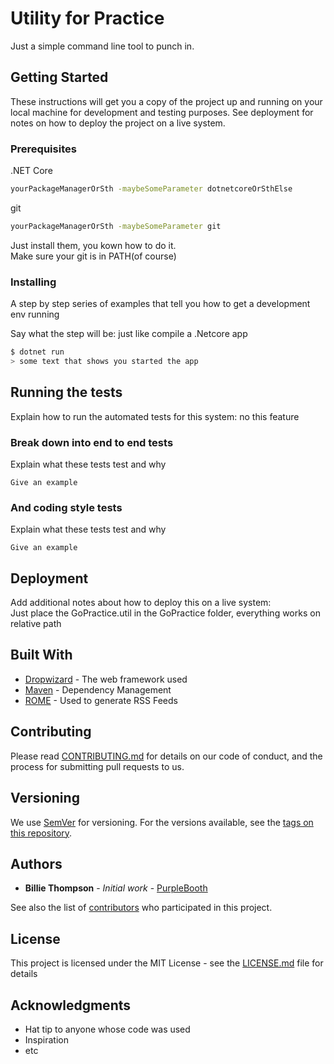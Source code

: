 # Utility for Practice

Just a simple command line tool to punch in.

## Getting Started

These instructions will get you a copy of the project up and running on your local machine for development and testing purposes. See deployment for notes on how to deploy the project on a live system.

### Prerequisites

.NET Core

```bash
yourPackageManagerOrSth -maybeSomeParameter dotnetcoreOrSthElse
```

git

```bash
yourPackageManagerOrSth -maybeSomeParameter git
```

Just install them, you kown how to do it.  
Make sure your git is in PATH(of course)

### Installing

A step by step series of examples that tell you how to get a development env running

Say what the step will be: just like compile a .Netcore app

```bash
$ dotnet run
> some text that shows you started the app
```

## Running the tests

Explain how to run the automated tests for this system: no this feature

### Break down into end to end tests

Explain what these tests test and why

```
Give an example
```

### And coding style tests

Explain what these tests test and why

```
Give an example
```

## Deployment

Add additional notes about how to deploy this on a live system:  
Just place the GoPractice.util in the GoPractice folder, everything works on relative path

## Built With

* [Dropwizard](http://www.dropwizard.io/1.0.2/docs/) - The web framework used
* [Maven](https://maven.apache.org/) - Dependency Management
* [ROME](https://rometools.github.io/rome/) - Used to generate RSS Feeds

## Contributing

Please read [CONTRIBUTING.md](https://gist.github.com/PurpleBooth/b24679402957c63ec426) for details on our code of conduct, and the process for submitting pull requests to us.

## Versioning

We use [SemVer](http://semver.org/) for versioning. For the versions available, see the [tags on this repository](https://github.com/your/project/tags).

## Authors

* **Billie Thompson** - *Initial work* - [PurpleBooth](https://github.com/PurpleBooth)

See also the list of [contributors](https://github.com/your/project/contributors) who participated in this project.

## License

This project is licensed under the MIT License - see the [LICENSE.md](LICENSE.md) file for details

## Acknowledgments

* Hat tip to anyone whose code was used
* Inspiration
* etc

